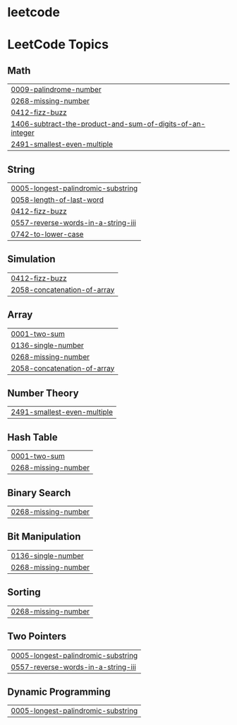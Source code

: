 # leetcode
<!---LeetCode Topics Start-->
# LeetCode Topics
## Math
|  |
| ------- |
| [0009-palindrome-number](https://github.com/ajmiyasalam/leetcode/tree/master/0009-palindrome-number) |
| [0268-missing-number](https://github.com/ajmiyasalam/leetcode/tree/master/0268-missing-number) |
| [0412-fizz-buzz](https://github.com/ajmiyasalam/leetcode/tree/master/0412-fizz-buzz) |
| [1406-subtract-the-product-and-sum-of-digits-of-an-integer](https://github.com/ajmiyasalam/leetcode/tree/master/1406-subtract-the-product-and-sum-of-digits-of-an-integer) |
| [2491-smallest-even-multiple](https://github.com/ajmiyasalam/leetcode/tree/master/2491-smallest-even-multiple) |
## String
|  |
| ------- |
| [0005-longest-palindromic-substring](https://github.com/ajmiyasalam/leetcode/tree/master/0005-longest-palindromic-substring) |
| [0058-length-of-last-word](https://github.com/ajmiyasalam/leetcode/tree/master/0058-length-of-last-word) |
| [0412-fizz-buzz](https://github.com/ajmiyasalam/leetcode/tree/master/0412-fizz-buzz) |
| [0557-reverse-words-in-a-string-iii](https://github.com/ajmiyasalam/leetcode/tree/master/0557-reverse-words-in-a-string-iii) |
| [0742-to-lower-case](https://github.com/ajmiyasalam/leetcode/tree/master/0742-to-lower-case) |
## Simulation
|  |
| ------- |
| [0412-fizz-buzz](https://github.com/ajmiyasalam/leetcode/tree/master/0412-fizz-buzz) |
| [2058-concatenation-of-array](https://github.com/ajmiyasalam/leetcode/tree/master/2058-concatenation-of-array) |
## Array
|  |
| ------- |
| [0001-two-sum](https://github.com/ajmiyasalam/leetcode/tree/master/0001-two-sum) |
| [0136-single-number](https://github.com/ajmiyasalam/leetcode/tree/master/0136-single-number) |
| [0268-missing-number](https://github.com/ajmiyasalam/leetcode/tree/master/0268-missing-number) |
| [2058-concatenation-of-array](https://github.com/ajmiyasalam/leetcode/tree/master/2058-concatenation-of-array) |
## Number Theory
|  |
| ------- |
| [2491-smallest-even-multiple](https://github.com/ajmiyasalam/leetcode/tree/master/2491-smallest-even-multiple) |
## Hash Table
|  |
| ------- |
| [0001-two-sum](https://github.com/ajmiyasalam/leetcode/tree/master/0001-two-sum) |
| [0268-missing-number](https://github.com/ajmiyasalam/leetcode/tree/master/0268-missing-number) |
## Binary Search
|  |
| ------- |
| [0268-missing-number](https://github.com/ajmiyasalam/leetcode/tree/master/0268-missing-number) |
## Bit Manipulation
|  |
| ------- |
| [0136-single-number](https://github.com/ajmiyasalam/leetcode/tree/master/0136-single-number) |
| [0268-missing-number](https://github.com/ajmiyasalam/leetcode/tree/master/0268-missing-number) |
## Sorting
|  |
| ------- |
| [0268-missing-number](https://github.com/ajmiyasalam/leetcode/tree/master/0268-missing-number) |
## Two Pointers
|  |
| ------- |
| [0005-longest-palindromic-substring](https://github.com/ajmiyasalam/leetcode/tree/master/0005-longest-palindromic-substring) |
| [0557-reverse-words-in-a-string-iii](https://github.com/ajmiyasalam/leetcode/tree/master/0557-reverse-words-in-a-string-iii) |
## Dynamic Programming
|  |
| ------- |
| [0005-longest-palindromic-substring](https://github.com/ajmiyasalam/leetcode/tree/master/0005-longest-palindromic-substring) |
<!---LeetCode Topics End-->